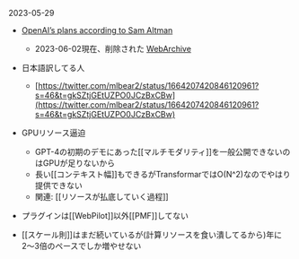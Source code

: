 
2023-05-29
- [OpenAI’s plans according to Sam Altman](https://humanloop.com/blog/openai-plans)
    - 2023-06-02現在、削除された [WebArchive](http://web.archive.org/web/20230601163710/https://humanloop.com/blog/openai-plans)
- 日本語訳してる人
    - [https://twitter.com/mlbear2/status/1664207420846120961?s=46&t=gkSZtjGEtUZPO0JCzBxCBw](https://twitter.com/mlbear2/status/1664207420846120961?s=46&t=gkSZtjGEtUZPO0JCzBxCBw)

- GPUリソース逼迫
    - GPT-4の初期のデモにあった[[マルチモダリティ]]を一般公開できないのはGPUが足りないから
    - 長い[[コンテキスト幅]]もできるがTransformarではO(N^2)なのでやはり提供できない
    - 関連: [[リソースが払底していく過程]]
- プラグインは[[WebPilot]]以外[[PMF]]してない
- [[スケール則]]はまだ続いているが(計算リソースを食い潰してるから)年に2〜3倍のペースでしか増やせない
